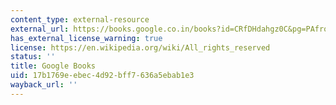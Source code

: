 ```yaml
---
content_type: external-resource
external_url: https://books.google.co.in/books?id=CRfDHdahgz0C&pg=PAfrontcover&redir_esc=y#v=onepage&q&f=false
has_external_license_warning: true
license: https://en.wikipedia.org/wiki/All_rights_reserved
status: ''
title: Google Books
uid: 17b1769e-ebec-4d92-bff7-636a5ebab1e3
wayback_url: ''
---
```


